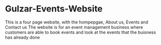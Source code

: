 # Gulzar-Events-Website 

This is a four page website, with the hompepgae, About us, Events and Contact us 
The website is for an event management business where customers are able to book events 
and look at the events that the buisness has already done 
